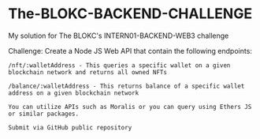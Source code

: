 # The-BLOKC-BACKEND-CHALLENGE
My solution for The BLOKC's INTERN01-BACKEND-WEB3 challenge

Challenge:
    Create a Node JS Web API that contain the following endpoints:

    /nft/:walletAddress - This queries a specific wallet on a given blockchain network and returns all owned NFTs

    /balance/:walletAddress - This returns balance of a specific wallet address on a given blockchain network

    You can utilize APIs such as Moralis or you can query using Ethers JS or similar packages.

    Submit via GitHub public repository


